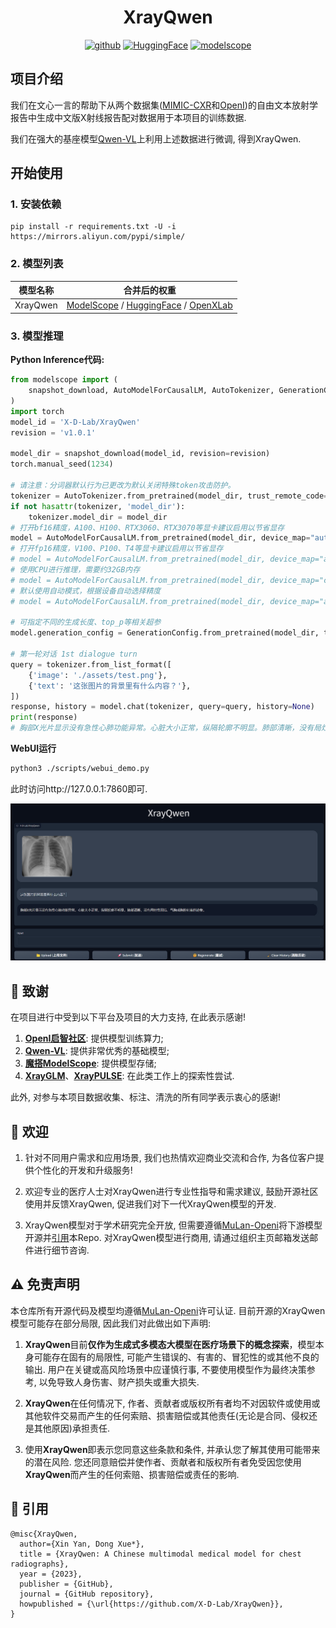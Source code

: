 <h1 align="center">XrayQwen</h1>
<p align="center">
<a href="https://github.com/X-D-Lab/XrayQwen"><img src="https://img.shields.io/badge/GitHub-24292e" alt="github"></a>
<a href="https://huggingface.co/X-D-Lab"><img src="https://img.shields.io/badge/-HuggingFace-yellow" alt="HuggingFace"></a>
<a href="https://modelscope.cn/organization/X-D-Lab"><img src="https://img.shields.io/badge/ModelScope-blueviolet" alt="modelscope"></a>
</p> 
<!-- 
<div align="center">

[![GitHub license](https://img.shields.io/github/license/X-D-Lab/XrayQwen
)](https://github.com/X-D-Lab/XrayQwen/blob/main/LICENSE)
[![GitHub Stars](https://img.shields.io/github/stars/X-D-Lab/XrayQwen)](https://github.com/X-D-Lab/XrayQwen/stargazers)
[![GitHub Forks](https://img.shields.io/github/forks/X-D-Lab/XrayQwen)](https://github.com/X-D-Lab/XrayQwen/fork)
[![GitHub Contributors](https://img.shields.io/github/contributors/X-D-Lab/XrayQwen)](https://github.com/X-D-Lab/XrayQwen/graphs/contributors)  
</div> -->

## 项目介绍

我们在文心一言的帮助下从两个数据集([MIMIC-CXR](https://physionet.org/content/mimic-cxr-jpg/2.0.0/)和[OpenI](https://openi.nlm.nih.gov/faq#collection))的自由文本放射学报告中生成中文版X射线报告配对数据用于本项目的训练数据. 

我们在强大的基座模型[Qwen-VL](https://github.com/QwenLM/Qwen-VL)上利用上述数据进行微调, 得到XrayQwen.

## 开始使用

### 1. 安装依赖  

```
pip install -r requirements.txt -U -i https://mirrors.aliyun.com/pypi/simple/
```

### 2. 模型列表  

| 模型名称 | 合并后的权重 |
| :----: | :----: |
| XrayQwen | [ModelScope](https://modelscope.cn/models/X-D-Lab/XrayQwen/summary) / [HuggingFace]() / [OpenXLab]() |

### 3. 模型推理

**Python Inference代码:**

```python
from modelscope import (
    snapshot_download, AutoModelForCausalLM, AutoTokenizer, GenerationConfig
)
import torch
model_id = 'X-D-Lab/XrayQwen'
revision = 'v1.0.1'

model_dir = snapshot_download(model_id, revision=revision)
torch.manual_seed(1234)

# 请注意：分词器默认行为已更改为默认关闭特殊token攻击防护。
tokenizer = AutoTokenizer.from_pretrained(model_dir, trust_remote_code=True)
if not hasattr(tokenizer, 'model_dir'):
    tokenizer.model_dir = model_dir
# 打开bf16精度，A100、H100、RTX3060、RTX3070等显卡建议启用以节省显存
model = AutoModelForCausalLM.from_pretrained(model_dir, device_map="auto", trust_remote_code=True, bf16=True).eval()
# 打开fp16精度，V100、P100、T4等显卡建议启用以节省显存
# model = AutoModelForCausalLM.from_pretrained(model_dir, device_map="auto", trust_remote_code=True, fp16=True).eval()
# 使用CPU进行推理，需要约32GB内存
# model = AutoModelForCausalLM.from_pretrained(model_dir, device_map="cpu", trust_remote_code=True).eval()
# 默认使用自动模式，根据设备自动选择精度
# model = AutoModelForCausalLM.from_pretrained(model_dir, device_map="auto", trust_remote_code=True).eval()

# 可指定不同的生成长度、top_p等相关超参
model.generation_config = GenerationConfig.from_pretrained(model_dir, trust_remote_code=True)

# 第一轮对话 1st dialogue turn
query = tokenizer.from_list_format([
    {'image': './assets/test.png'},
    {'text': '这张图片的背景里有什么内容？'},
])
response, history = model.chat(tokenizer, query=query, history=None)
print(response)
# 胸部X光片显示没有急性心肺功能异常。心脏大小正常，纵隔轮廓不明显。肺部清晰，没有局灶性固结、气胸或胸腔积液的迹象。

```

**WebUI运行**

```bash
python3 ./scripts/webui_demo.py
```

此时访问http://127.0.0.1:7860即可.

![](./assets/xrayqwen.png)

## 🙇‍ ‍致谢

在项目进行中受到以下平台及项目的大力支持, 在此表示感谢!

1. **[OpenI启智社区](https://openi.pcl.ac.cn/)**: 提供模型训练算力; 
2. **[Qwen-VL](https://github.com/QwenLM/Qwen-VL)**: 提供非常优秀的基础模型; 
3. **[魔搭ModelScope](https://modelscope.cn/)**: 提供模型存储; 
4. **[XrayGLM](https://github.com/WangRongsheng/XrayGLM)**、**[XrayPULSE](https://github.com/openmedlab/XrayPULSE)**: 在此类工作上的探索性尝试.

此外, 对参与本项目数据收集、标注、清洗的所有同学表示衷心的感谢!

## 👏 欢迎

1. 针对不同用户需求和应用场景, 我们也热情欢迎商业交流和合作, 为各位客户提供个性化的开发和升级服务!  

2. 欢迎专业的医疗人士对XrayQwen进行专业性指导和需求建议, 鼓励开源社区使用并反馈XrayQwen, 促进我们对下一代XrayQwen模型的开发.  

3. XrayQwen模型对于学术研究完全开放, 但需要遵循[MuLan-Openi](./LICENSE)将下游模型开源并[引用](#🤝-引用)本Repo. 对XrayQwen模型进行商用, 请通过组织主页邮箱发送邮件进行细节咨询.

## ⚠️ 免责声明

本仓库所有开源代码及模型均遵循[MuLan-Openi](./LICENSE)许可认证. 目前开源的XrayQwen模型可能存在部分局限, 因此我们对此做出如下声明:

1. **XrayQwen**目前**仅作为生成式多模态大模型在医疗场景下的概念探索**，模型本身可能存在固有的局限性, 可能产生错误的、有害的、冒犯性的或其他不良的输出. 用户在关键或高风险场景中应谨慎行事, 不要使用模型作为最终决策参考, 以免导致人身伤害、财产损失或重大损失.  

2. **XrayQwen**在任何情况下, 作者、贡献者或版权所有者均不对因软件或使用或其他软件交易而产生的任何索赔、损害赔偿或其他责任(无论是合同、侵权还是其他原因)承担责任.  

3. 使用**XrayQwen**即表示您同意这些条款和条件, 并承认您了解其使用可能带来的潜在风险. 您还同意赔偿并使作者、贡献者和版权所有者免受因您使用**XrayQwen**而产生的任何索赔、损害赔偿或责任的影响.  

## 🤝 引用

```
@misc{XrayQwen, 
  author={Xin Yan, Dong Xue*}, 
  title = {XrayQwen: A Chinese multimodal medical model for chest radiographs}, 
  year = {2023}, 
  publisher = {GitHub}, 
  journal = {GitHub repository}, 
  howpublished = {\url{https://github.com/X-D-Lab/XrayQwen}}, 
}
```
